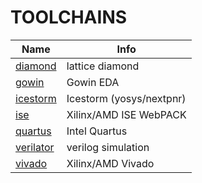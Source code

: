 # TOOLCHAINS
| Name | Info |
| --- | --- |
| [diamond](riocore/generator/toolchains/diamond/README.md) | lattice diamond |
| [gowin](riocore/generator/toolchains/gowin/README.md) | Gowin EDA |
| [icestorm](riocore/generator/toolchains/icestorm/README.md) | Icestorm (yosys/nextpnr) |
| [ise](riocore/generator/toolchains/ise/README.md) | Xilinx/AMD ISE WebPACK |
| [quartus](riocore/generator/toolchains/quartus/README.md) | Intel Quartus |
| [verilator](riocore/generator/toolchains/verilator/README.md) | verilog simulation |
| [vivado](riocore/generator/toolchains/vivado/README.md) | Xilinx/AMD Vivado |
